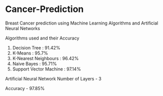 # Cancer-Prediction
Breast Cancer prediction using Machine Learning Algorithms and Artificial Neural Networks

Algorithms used and their Accuracy

1. Decision Tree            : 91.42%
3. K-Means                  : 95.7%
4. K-Nearest Neighbours     : 96.42%
5. Naive Bayes              : 95.71%
6. Support Vector Machine   : 97.14%

Artificial Neural Network 
Number of Layers - 3

Accuracy - 97.85%
